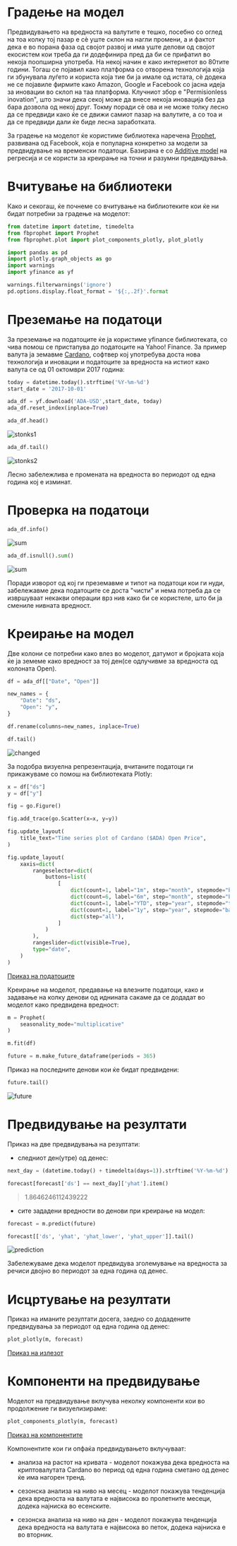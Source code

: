 # Градење на модел

Предвидувањето на вредноста на валутите е тешко, посебно со оглед на тоа колку тој пазар е сè уште склон на нагли промени, а и фактот дека е во порана фаза од својот развој и има уште делови од својот екосистем кои треба да ги додефинира пред да би се прифатил во некоја поопширна употреба. На некој начин е како интернетот во 80тите години. Тогаш се појавил како платформа со отворена технологија која ги збунувала луѓето и користа која тие би ја имале од истата, сè додека не се појавиле фирмите како Amazon, Google и Facebook со јасна идеја за иновации во склоп на таа платформа. Клучниот збор е "Permisionless inovation", што значи дека секој може да внесе некоја иновација без да бара дозвола од некој друг. Токму поради сè ова и не може толку лесно да се предвиди како ќе се движи самиот пазар на валутите, а со тоа и да се предвиди дали ќе биде лесна заработката.

За градење на моделот ќе користиме библиотека наречена [Prophet](https://facebook.github.io/prophet/), развивана од Facebook, која е популарна конкретно за модели за предвидување на временски податоци. Базирана е со [Additive model](https://en.wikipedia.org/wiki/Additive_model) на регресија и се користи за креирање на точни и разумни предвидувања. 

# Вчитување на библиотеки

Како и секогаш, ќе почнеме со вчитување на библиотеките кои ќе ни бидат потребни за градење на моделот:

```python
from datetime import datetime, timedelta
from fbprophet import Prophet
from fbprophet.plot import plot_components_plotly, plot_plotly

import pandas as pd
import plotly.graph_objects as go
import warnings
import yfinance as yf

warnings.filterwarnings('ignore')
pd.options.display.float_format = '${:,.2f}'.format
```

# Преземање на податоци

За преземање на податоците ќе ја користиме yfinance библиотеката, со чива помош се пристапува до податоците на Yahoo! Finance. За пример валута ја земавме [Cardano](https://cardano.org/), софтвер кој употребува доста нова технологија и иновации и податоците за вредноста на истиот како валута се од 01 октомври 2017 година:

```python
today = datetime.today().strftime('%Y-%m-%d')
start_date = '2017-10-01'

ada_df = yf.download('ADA-USD',start_date, today)
ada_df.reset_index(inplace=True)
```

```python
ada_df.head()
```

![stonks1](./media/stonks1.png)

```python
ada_df.tail()
```

![stonks2](./media/stonks2.png)

Лесно забележлива е промената на вредноста во периодот од една година кој е изминат.

# Проверка на податоци

```python
ada_df.info()
```

![sum](./media/info.png)

```python
ada_df.isnull().sum()
```

![sum](./media/sum.png)

Поради изворот од кој ги преземавме и типот на податоци кои ги нуди, забележавме дека податоците се доста "чисти" и нема потреба да се извршуваат некакви операции врз нив како би се користеле, што би ја смениле нивната вредност.

# Креирање на модел

Две колони се потребни како влез во моделот, датумот и бројката која ќе ја земеме како вредност за тој ден(се одлучивме за вредноста од колоната Open). 

```python
df = ada_df[["Date", "Open"]]

new_names = {
    "Date": "ds", 
    "Open": "y",
}

df.rename(columns=new_names, inplace=True)

df.tail()
```

![changed](./media/changed.png)

За подобра визуелна репрезентација, вчитаните податоци ги прикажуваме со помош на библиотеката Plotly:

```python
x = df["ds"]
y = df["y"]

fig = go.Figure()

fig.add_trace(go.Scatter(x=x, y=y))

fig.update_layout(
    title_text="Time series plot of Cardano ($ADA) Open Price",
)

fig.update_layout(
    xaxis=dict(
        rangeselector=dict(
            buttons=list(
                [
                    dict(count=1, label="1m", step="month", stepmode="backward"),
                    dict(count=6, label="6m", step="month", stepmode="backward"),
                    dict(count=1, label="YTD", step="year", stepmode="todate"),
                    dict(count=1, label="1y", step="year", stepmode="backward"),
                    dict(step="all"),
                ]
            )
        ),
        rangeslider=dict(visible=True),
        type="date",
    )
)
```

<a href="./data1.html">Приказ на податоците</a>

Креирање на моделот, предавање на влезните податоци, како и задавање на колку денови од иднината сакаме да се додадат во моделот како предвидена вредност:

```python
m = Prophet(
    seasonality_mode="multiplicative" 
)

m.fit(df)

future = m.make_future_dataframe(periods = 365) 
```

Приказ на последните денови кои ќе бидат предвидени:

```python
future.tail()
```

![future](./media/future.png)

# Предвидување на резултати

Приказ на две предвидувања на резултати:

- следниот ден(утре) од денес:

```python
next_day = (datetime.today() + timedelta(days=1)).strftime('%Y-%m-%d')

forecast[forecast['ds'] == next_day]['yhat'].item()
```

> 1.8646246112439222

- сите зададени вредности во денови при креирање на модел:

```python
forecast = m.predict(future)

forecast[['ds', 'yhat', 'yhat_lower', 'yhat_upper']].tail()
```

![prediction](./media/prediction.png)

Забележуваме дека моделот предвидува зголемување на вредноста за речиси двојно во периодот за една година од денес.

# Исцртување на резултати

Приказ на иманите резултати досега, заедно со додадените предвидувања за периодот од една година од денес:

```python
plot_plotly(m, forecast)
```

<a href="./forecast1.html">Приказ на излезот</a>

# Компоненти на предвидување

Моделот на предвидување вклучува неколку компоненти кои во продолжение ги визуелизираме:

```python
plot_components_plotly(m, forecast)
```

<a href="./patterns1.html">Приказ на компонентите</a>

Компонентите кои ги опфаќа предвидувањето вклучуваат:

- анализа на растот на кривата - моделот покажува дека вредноста на криптовалутата Cardano во период од една година сметано од денес ќе има нагорен тренд.

- сезонска анализа на ниво на месец - моделот покажува тeнденција дека вредноста на валутата е највисока во пролетните месеци, додека најниска во есенските.

- сезонска анализа на ниво на ден - моделот покажува тенденција дека вредноста на валутата е највисока во петок, додека најниска е во вторник.